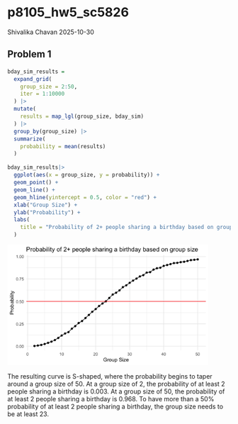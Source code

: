 p8105_hw5_sc5826
================
Shivalika Chavan
2025-10-30

## Problem 1

``` r
bday_sim_results = 
  expand_grid(
    group_size = 2:50,
    iter = 1:10000
  ) |> 
  mutate(
    results = map_lgl(group_size, bday_sim)
  ) |> 
  group_by(group_size) |> 
  summarize(
    probability = mean(results)
  )
```

``` r
bday_sim_results|> 
  ggplot(aes(x = group_size, y = probability)) +
  geom_point() + 
  geom_line() + 
  geom_hline(yintercept = 0.5, color = "red") + 
  xlab("Group Size") +
  ylab("Probability") + 
  labs(
    title = "Probability of 2+ people sharing a birthday based on group size"
  ) 
```

<img src="p8105_hw5_sc5826_files/figure-gfm/unnamed-chunk-2-1.png" width="90%" />

The resulting curve is S-shaped, where the probability begins to taper
around a group size of 50. At a group size of 2, the probability of at
least 2 people sharing a birthday is 0.003. At a group size of 50, the
probability of at least 2 people sharing a birthday is 0.968. To have
more than a 50% probability of at least 2 people sharing a birthday, the
group size needs to be at least 23.
